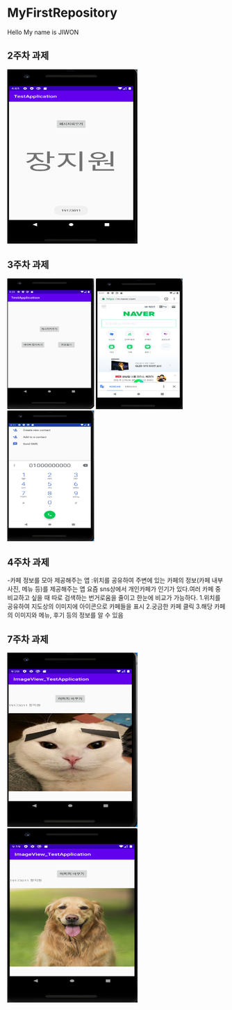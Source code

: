 # MyFirstRepository
Hello My name is JIWON

## 2주차 과제
<img width="300" height="400" src="./png/캡스톤 2주차.PNG"></img>

## 3주차 과제
<img width="200" height="300" src="./png/캡스톤3-4.PNG"></img>
<img width="200" height="300" src="./png/캡스톤3-2.PNG"></img>
<img width="200" height="300" src="./png/캡스톤 3-3.PNG"></img>

## 4주차 과제

 -카페 정보를 모아 제공해주는 앱
  :위치를 공유하여 주변에 있는 카페의 정보(카페 내부사진, 메뉴 등)를 제공해주는 앱
  요즘 sns상에서 개인카페가 인기가 있다.여러 카페 중 비교하고 싶을 때 
  따로 검색하는 번거로움을 줄이고 한눈에 비교가 가능하다.
   1.위치를 공유하여 지도상의 이미지에 아이콘으로 카페들을 표시
   2.궁금한 카페 클릭
   3.해당 카페의 이미지와 메뉴, 후기 등의 정보를 알 수 있음
   
## 7주차 과제
<img width="300" height="400" src="./PNG/cat.png"></img>
<img width="300" height="400" src="./PNG/dog.png"></img>
